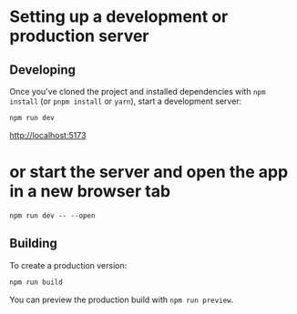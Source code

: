 # Setting up a development or production server


## Developing

Once you've cloned the project and installed dependencies with `npm install` (or `pnpm install` or `yarn`), start a development server:

```bash
npm run dev
```  

<http://localhost:5173>  

# or start the server and open the app in a new browser tab
```  
npm run dev -- --open
```  

## Building

To create a production version:

```bash
npm run build
```

You can preview the production build with `npm run preview`.  

